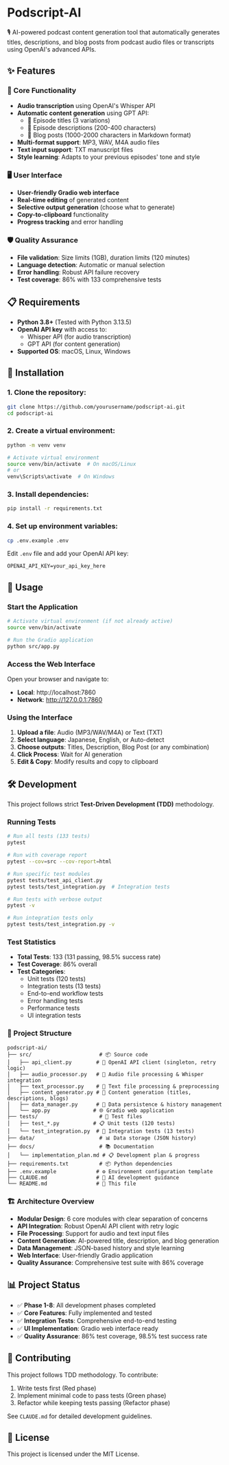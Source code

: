 # Podscript-AI

🎙️ AI-powered podcast content generation tool that automatically generates titles, descriptions, and blog posts from podcast audio files or transcripts using OpenAI's advanced APIs.

## ✨ Features

### 🎯 Core Functionality
- **Audio transcription** using OpenAI's Whisper API
- **Automatic content generation** using GPT API:
  - 📝 Episode titles (3 variations)
  - 📄 Episode descriptions (200-400 characters)
  - 📖 Blog posts (1000-2000 characters in Markdown format)
- **Multi-format support**: MP3, WAV, M4A audio files
- **Text input support**: TXT manuscript files
- **Style learning**: Adapts to your previous episodes' tone and style

### 🖥️ User Interface
- **User-friendly Gradio web interface**
- **Real-time editing** of generated content
- **Selective output generation** (choose what to generate)
- **Copy-to-clipboard** functionality
- **Progress tracking** and error handling

### 🛡️ Quality Assurance
- **File validation**: Size limits (1GB), duration limits (120 minutes)
- **Language detection**: Automatic or manual selection
- **Error handling**: Robust API failure recovery
- **Test coverage**: 86% with 133 comprehensive tests

## 📋 Requirements

- **Python 3.8+** (Tested with Python 3.13.5)
- **OpenAI API key** with access to:
  - Whisper API (for audio transcription)
  - GPT API (for content generation)
- **Supported OS**: macOS, Linux, Windows

## 🚀 Installation

### 1. Clone the repository:
```bash
git clone https://github.com/yourusername/podscript-ai.git
cd podscript-ai
```

### 2. Create a virtual environment:
```bash
python -m venv venv

# Activate virtual environment
source venv/bin/activate  # On macOS/Linux
# or
venv\Scripts\activate  # On Windows
```

### 3. Install dependencies:
```bash
pip install -r requirements.txt
```

### 4. Set up environment variables:
```bash
cp .env.example .env
```

Edit `.env` file and add your OpenAI API key:
```env
OPENAI_API_KEY=your_api_key_here
```

## 🎯 Usage

### Start the Application
```bash
# Activate virtual environment (if not already active)
source venv/bin/activate

# Run the Gradio application
python src/app.py
```

### Access the Web Interface
Open your browser and navigate to:
- **Local**: http://localhost:7860
- **Network**: http://127.0.0.1:7860

### Using the Interface
1. **Upload a file**: Audio (MP3/WAV/M4A) or Text (TXT)
2. **Select language**: Japanese, English, or Auto-detect
3. **Choose outputs**: Titles, Description, Blog Post (or any combination)
4. **Click Process**: Wait for AI generation
5. **Edit & Copy**: Modify results and copy to clipboard

## 🛠️ Development

This project follows strict **Test-Driven Development (TDD)** methodology.

### Running Tests

```bash
# Run all tests (133 tests)
pytest

# Run with coverage report
pytest --cov=src --cov-report=html

# Run specific test modules
pytest tests/test_api_client.py
pytest tests/test_integration.py  # Integration tests

# Run tests with verbose output
pytest -v

# Run integration tests only
pytest tests/test_integration.py -v
```

### Test Statistics
- **Total Tests**: 133 (131 passing, 98.5% success rate)
- **Test Coverage**: 86% overall
- **Test Categories**:
  - Unit tests (120 tests)
  - Integration tests (13 tests)
  - End-to-end workflow tests
  - Error handling tests
  - Performance tests
  - UI integration tests

### 📁 Project Structure

```
podscript-ai/
├── src/                      # 📦 Source code
│   ├── api_client.py        # 🔌 OpenAI API client (singleton, retry logic)
│   ├── audio_processor.py   # 🎵 Audio file processing & Whisper integration
│   ├── text_processor.py    # 📝 Text file processing & preprocessing
│   ├── content_generator.py # 🤖 Content generation (titles, descriptions, blogs)
│   ├── data_manager.py      # 💾 Data persistence & history management
│   └── app.py              # 🌐 Gradio web application
├── tests/                    # 🧪 Test files
│   ├── test_*.py           # 📋 Unit tests (120 tests)
│   └── test_integration.py  # 🔗 Integration tests (13 tests)
├── data/                     # 📊 Data storage (JSON history)
├── docs/                     # 📚 Documentation
│   └── implementation_plan.md # 📋 Development plan & progress
├── requirements.txt          # 📦 Python dependencies
├── .env.example             # ⚙️ Environment configuration template
├── CLAUDE.md                # 🤖 AI development guidance
└── README.md                # 📖 This file
```

### 🏗️ Architecture Overview

- **Modular Design**: 6 core modules with clear separation of concerns
- **API Integration**: Robust OpenAI API client with retry logic
- **File Processing**: Support for audio and text input files
- **Content Generation**: AI-powered title, description, and blog generation
- **Data Management**: JSON-based history and style learning
- **Web Interface**: User-friendly Gradio application
- **Quality Assurance**: Comprehensive test suite with 86% coverage

## 📊 Project Status

- ✅ **Phase 1-8**: All development phases completed
- ✅ **Core Features**: Fully implemented and tested
- ✅ **Integration Tests**: Comprehensive end-to-end testing
- ✅ **UI Implementation**: Gradio web interface ready
- ✅ **Quality Assurance**: 86% test coverage, 98.5% test success rate

## 🤝 Contributing

This project follows TDD methodology. To contribute:

1. Write tests first (Red phase)
2. Implement minimal code to pass tests (Green phase)
3. Refactor while keeping tests passing (Refactor phase)

See `CLAUDE.md` for detailed development guidelines.

## 📄 License

This project is licensed under the MIT License.